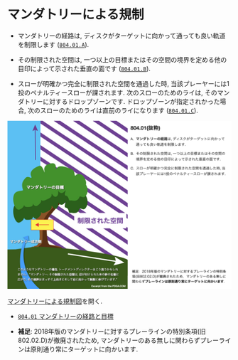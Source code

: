# マンダトリーによる規制

* マンダトリーの経路は,
ディスクがターゲットに向かって通っても良い軌道を制限します
([`804.01.A`](80401)).

* その制限された空間は,
一つ以上の目標またはその空間の境界を定める他の目印によって示された垂直の面です
([`804.01.B`](80401)).

* スローが明確かつ完全に制限された空間を通過した時,
当該プレーヤーには1投のペナルティースローが課されます.
次のスローのためのライは,
そのマンダトリーに対するドロップゾーンです.
ドロップゾーンが指定されかった場合,
次のスローのためのライは直前のライになります
([`804.01.C`](80401)).

![マンダトリーによる規制図](assets/img/mandatory.png)

[マンダトリーによる規制図](https://jpdga-shizuoka.github.io/rules/assets/img/mandatory.png)を開く.

* [`804.01` マンダトリーの経路と目標](80401)


* **補足**: 2018年版のマンダトリーに対するプレーラインの特別条項(旧802.02.D)が撤廃されたため,
マンダトリーのある無しに関わらずプレーラインは原則通り常にターゲットに向かいます.
